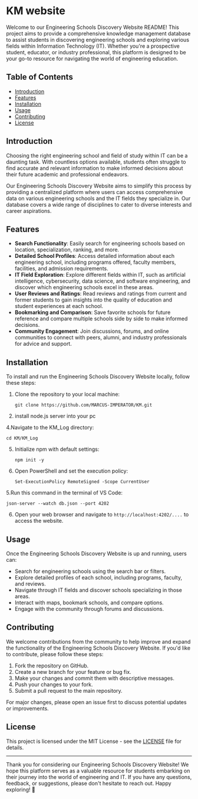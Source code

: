# KM website

Welcome to our Engineering Schools Discovery Website README! This project aims to provide a comprehensive knowledge management database to assist students in discovering engineering schools and exploring various fields within Information Technology (IT). Whether you're a prospective student, educator, or industry professional, this platform is designed to be your go-to resource for navigating the world of engineering education.

## Table of Contents

- [Introduction](#introduction)
- [Features](#features)
- [Installation](#installation)
- [Usage](#usage)
- [Contributing](#contributing)
- [License](#license)

## Introduction

Choosing the right engineering school and field of study within IT can be a daunting task. With countless options available, students often struggle to find accurate and relevant information to make informed decisions about their future academic and professional endeavors.

Our Engineering Schools Discovery Website aims to simplify this process by providing a centralized platform where users can access comprehensive data on various engineering schools and the IT fields they specialize in. Our database covers a wide range of disciplines to cater to diverse interests and career aspirations.

## Features

- **Search Functionality**: Easily search for engineering schools based on location, specialization, ranking, and more.
- **Detailed School Profiles**: Access detailed information about each engineering school, including programs offered, faculty members, facilities, and admission requirements.
- **IT Field Exploration**: Explore different fields within IT, such as artificial intelligence, cybersecurity, data science, and software engineering, and discover which engineering schools excel in these areas.
- **User Reviews and Ratings**: Read reviews and ratings from current and former students to gain insights into the quality of education and student experiences at each school.
- **Bookmarking and Comparison**: Save favorite schools for future reference and compare multiple schools side by side to make informed decisions.
- **Community Engagement**: Join discussions, forums, and online communities to connect with peers, alumni, and industry professionals for advice and support.

## Installation

To install and run the Engineering Schools Discovery Website locally, follow these steps:

1. Clone the repository to your local machine:
   ```
   git clone https://github.com/MARCUS-IMPERATOR/KM.git
   ```
2. install node.js server into your pc
 
4.Navigate to the KM_Log directory:
   ```
   cd KM/KM_Log
   ```

5. Initialize npm with default settings:
   ```
   npm init -y
   ```

4. Open PowerShell and set the execution policy:
   ```
   Set-ExecutionPolicy RemoteSigned -Scope CurrentUser
   ```

5.Run this command in the terminal of VS Code:
   ```
   json-server --watch db.json --port 4202
   ```

6. Open your web browser and navigate to `http://localhost:4202/....` to access the website.

## Usage

Once the Engineering Schools Discovery Website is up and running, users can:

- Search for engineering schools using the search bar or filters.
- Explore detailed profiles of each school, including programs, faculty, and reviews.
- Navigate through IT fields and discover schools specializing in those areas.
- Interact with maps, bookmark schools, and compare options.
- Engage with the community through forums and discussions.

## Contributing

We welcome contributions from the community to help improve and expand the functionality of the Engineering Schools Discovery Website. If you'd like to contribute, please follow these steps:

1. Fork the repository on GitHub.
2. Create a new branch for your feature or bug fix.
3. Make your changes and commit them with descriptive messages.
4. Push your changes to your fork.
5. Submit a pull request to the main repository.

For major changes, please open an issue first to discuss potential updates or improvements.

## License

This project is licensed under the MIT License - see the [LICENSE](LICENSE) file for details.

---

Thank you for considering our Engineering Schools Discovery Website! We hope this platform serves as a valuable resource for students embarking on their journey into the world of engineering and IT. If you have any questions, feedback, or suggestions, please don't hesitate to reach out. Happy exploring! 🚀
